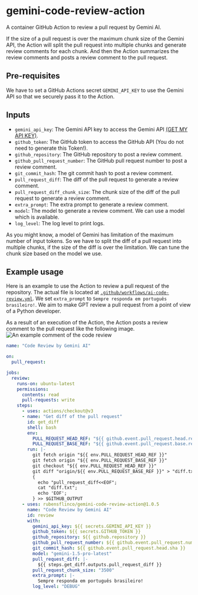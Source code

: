 # gemini-code-review-action
A container GitHub Action to review a pull request by Gemini AI.

If the size of a pull request is over the maximum chunk size of the Gemini API, the Action will split the pull request into multiple chunks and generate review comments for each chunk.
And then the Action summarizes the review comments and posts a review comment to the pull request.

## Pre-requisites
We have to set a GitHub Actions secret `GEMINI_API_KEY` to use the Gemini API so that we securely pass it to the Action.

## Inputs

- `gemini_api_key`: The Gemini API key to access the Gemini API [(GET MY API KEY)](https://makersuite.google.com/app/apikey).
- `github_token`: The GitHub token to access the GitHub API (You do not need to generate this Token!).
- `github_repository`: The GitHub repository to post a review comment.
- `github_pull_request_number`: The GitHub pull request number to post a review comment.
- `git_commit_hash`: The git commit hash to post a review comment.
- `pull_request_diff`: The diff of the pull request to generate a review comment.
- `pull_request_diff_chunk_size`: The chunk size of the diff of the pull request to generate a review comment.
- `extra_prompt`: The extra prompt to generate a review comment.
- `model`: The model to generate a review comment. We can use a model which is available.
- `log_level`: The log level to print logs.

As you might know, a model of Gemini has limitation of the maximum number of input tokens.
So we have to split the diff of a pull request into multiple chunks, if the size of the diff is over the limitation.
We can tune the chunk size based on the model we use.

## Example usage
Here is an example to use the Action to review a pull request of the repository.
The actual file is located at [`.github/workflows/ai-code-review.yml`](.github/workflows/ai-code-review.yml).
We set `extra_prompt` to `Sempre responda em português brasileiro!`.
We aim to make GPT review a pull request from a point of view of a Python developer.

As a result of an execution of the Action, the Action posts a review comment to the pull request like the following image.
![An example comment of the code review](./docs/images/example.png)

```yaml
name: "Code Review by Gemini AI"

on:
  pull_request:

jobs:
  review:
    runs-on: ubuntu-latest
    permissions:
      contents: read
      pull-requests: write
    steps:
      - uses: actions/checkout@v3
      - name: "Get diff of the pull request"
        id: get_diff
        shell: bash
        env:
          PULL_REQUEST_HEAD_REF: "${{ github.event.pull_request.head.ref }}"
          PULL_REQUEST_BASE_REF: "${{ github.event.pull_request.base.ref }}"
        run: |-
          git fetch origin "${{ env.PULL_REQUEST_HEAD_REF }}"
          git fetch origin "${{ env.PULL_REQUEST_BASE_REF }}"
          git checkout "${{ env.PULL_REQUEST_HEAD_REF }}"
          git diff "origin/${{ env.PULL_REQUEST_BASE_REF }}" > "diff.txt"
          {
            echo "pull_request_diff<<EOF";
            cat "diff.txt";
            echo 'EOF';
          } >> $GITHUB_OUTPUT
      - uses: rubensflinco/gemini-code-review-action@1.0.5
        name: "Code Review by Gemini AI"
        id: review
        with:
          gemini_api_key: ${{ secrets.GEMINI_API_KEY }}
          github_token: ${{ secrets.GITHUB_TOKEN }}
          github_repository: ${{ github.repository }}
          github_pull_request_number: ${{ github.event.pull_request.number }}
          git_commit_hash: ${{ github.event.pull_request.head.sha }}
          model: "gemini-1.5-pro-latest"
          pull_request_diff: |-
            ${{ steps.get_diff.outputs.pull_request_diff }}
          pull_request_chunk_size: "3500"
          extra_prompt: |-
            Sempre responda em português brasileiro!
          log_level: "DEBUG"
```
